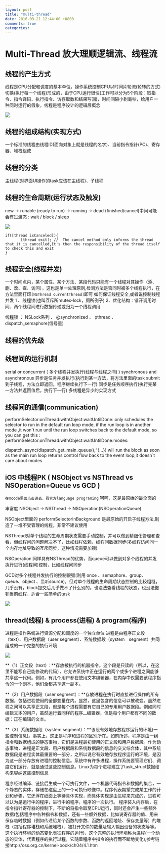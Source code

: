 ```yaml
---
layout: post
title: "multi-thread"
date: 2016-03-21 12:44:00 +0800
comments: true
categories: 
---
```

# Multi-Thread 放大理顺逻辑流、线程流

## 线程的产生方式

线程是CPU分配和调度的基本单位，操作系统控制CPU以时间片轮流(轮转的方式)切换(执行每一个线程)形成的，由于CPU运行很快(工作可以分为5个阶段：取指令、指令译码、执行指令、访存取数和结果写回)，时间间隔小到毫秒，给用户一种同时运行的假象，线程是程序设计的逻辑层概念

![](/images/thread1.png)

## 线程的组成结构(实现方式)

一个标准的线程由线程ID(面向对象上就是线程的名字)、当前指令指针(PC)、寄存器、堆栈组成

## 线程的分类

主线程(对界面UI操作的task应该在主线程)、子线程

## 线程的生命周期(运行状态及触发)

new -> runable (ready to run) -> running -> dead (finished/cancel)中间可能会有过渡态 : wait / block / sleep

![](/images/thread2.png)

```
if([thread isCanceled]){
       [thread exit]; //  The cancel method only informs the thread that it is cancelled,It's then the responsibility of the thread itself to check this and exit
}
```

## 线程安全(线程并发)

一个时间点内，某个属性、某个方法、某段代码只能有一个线程对其操作（添、删、改、查、访问），这也是单一处理原则,检测方法是否同时被多个线程执行，在方法里面打印`[NSThread currentThread]`即可
如何保证线程安全,或者说控制线程并发 1 、线程锁(也叫互斥所mutex-lock，厕所例子)  2、优化结构：错开调用时间、两个线程间进行数据传递或归为一个线程调用

线程锁 ： NSLock系列 、 @synchronized 、 pthread 、dispatch_semaphore(信号量)

## 线程的优先级

## 线程间的运行机制

serial or concurrent ( 多个线程并发执行(线程与线程之间) )
synchronous and asynchronous
异步是任务并发执行(执行到某一方法，将方法里面的task submit到子线程，方法立即返回，程序继续执行下一行)
同步是任务顺序执行(执行完某一方法并返回值后，执行下一行)
多线程是异步的实现方式

## 线程间的通信(communication)

performSelector:onThread:withObject:waitUntilDone:  only schedules the selector to run in the default run loop mode, if the run loop is in another mode ,it won`t run until the run loop switches back to the default mode, so you can get this :  performSelector:onThread:withObject:waitUntilDone:modes:

dispatch_async(dispatch_get_main_queue(),^{…}) will run the block as soon as the main run loop returns control flow back to the event loop,it doesn`t care about modes

## iOS 中线程PK ( NSObject vs NSThread vs NSOperation+Queue vs GCD )

`在Xcode里面点击进去，看官方language programing` 呵呵，这是最原始的最全面的

丰富度 NSObject -> NSThread -> NSOperation(NSOperationQueue)

NSObject里面的 performSelectorInBackground 是最原始的开启子线程方法,制造了一堆不受管理的线程，非常不建议使用

NSThread对单个线程的生命周期状态需要手动控制，并可以做到精细化管理和查看，但线程间的问题解决不了，比如线程依赖，线程间数据同步(多线程访问同一个内存地址导致的互斥同步，这种情况需要加锁)

NSOperation 同样具有NSThread的优势，而queue可以做到对多个线程的并发执行进行(线程间)控制，比如线程间同步

GCD对多个线程并发执行的控制很强(利用 once 、semaphore、group、queue、object 、监听source)，但对单个线程的生命周期状态控制的比较粗糙，几乎没有，block提交后几乎做不了什么别的，也没法查看线程的状态，也没法撤销当前线程，适合一些简单的task

![](/images/thread3.png)

## thread(线程) & process(进程) & program(程序)

进程是操作系统进行资源分配和调度的一个独立单位
进程是由程序正文段（text）、用户数据段（user segment）、系统数据段（system　segment）共同组成的一个完整的执行环境

![](/images/thread4.png)

**（1）正文段（text）：**存放被执行的机器指令。这个段是只读的（所以，在这里不能写自己能修改的代码），它允许系统中正在运行的两个或多个进程之间能够共享这一代码。例如，有几个用户都在使用文本编辑器，在内存中仅需要该程序指令的一个副本，他们全都共享这一副本。

**（2）用户数据段（user segment）：**存放进程在执行时直接进行操作的所有数据，包括进程使用的全部变量在内。显然，这里包含的信息可以被改变。虽然进程之间可以共享正文段，但是每个进程需要有它自己的专用用户数据段。例如同时编辑文本的用户，虽然运行着同样的程序__编辑器，但是每个用户都有不同的数据：正在编辑的文本。

**（3）系统数据段（system segment）：**该段有效地存放程序运行的环境(一些控制信息)。事实上，这正是程序和进程的区别所在。如前所述，程序是由一组指令和数据组成的静态事物，它们是进程最初使用的正文段和用户数据段。作为动态事物，进程是正文段、用户数据段和系统数据段的信息的交叉综合体，其中系统数据段是进程实体最重要的一部分，之所以说它有效地存放程序运行的环境，是因为这一部分存放有进程的控制信息。系统中有许多进程，操作系统要管理它们、调度它们运行，就是通过这些控制信息。Linux为每个进程建立了task_struct数据结构来容纳这些控制信息

   程序经过编译、链接后生成一个可执行文件，一个机器代码指令和数据的集合，一个静态的实体，存储在磁盘上的一个可执行映像中。程序代表期望完成某工作的计划和步骤，它还浮在纸面上等待具体实现，而具体实现是由进程来完成的，进程可以认为是运行中的程序，进行中的程序，程序的一次执行。
   程序装入内存后，在指令指针寄存器的控制下，不断的将指令取至CPU运行，同时还会产生一些额外数据(包括程序中各种指令和数据，还有一些额外数据，比如说寄存器的值、用来保存临时数据（例如传递给某个函数的参数、函数的返回地址、保存变量等）的堆栈（包括程序堆栈和系统堆栈）、被打开文件的数量及输入输出设备的状态等等。这个执行环境的动态变化表征程序的运行)，这个完整的执行环境称为进程(一个动态的实体，代表程序的执行过程，它随着程序中指令的执行而不断地变化),参考链接http://oss.org.cn/kernel-book/ch04/4.1.htm
   


